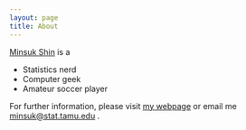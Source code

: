 ```yaml
---
layout: page
title: About
---
```


[Minsuk Shin](http://stat.tamu.edu/~minsuk) is a

* Statistics nerd
* Computer geek
* Amateur soccer player

For further information, please visit [my webpage](http://stat.tamu.edu/~minsuk) or
email me <a href="mailto:minsuk@stat.tamu.edu">minsuk@stat.tamu.edu <a/>.
